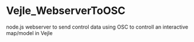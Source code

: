 # Vejle_WebserverToOSC
node.js webserver to send control data using OSC to controll an interactive map/model in Vejle
